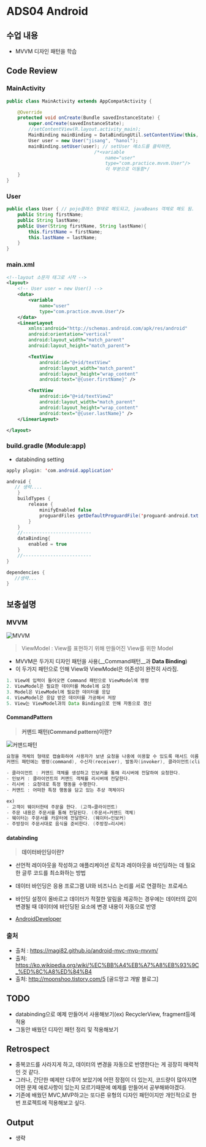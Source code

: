 # ADS04 Android

## 수업 내용

- MVVM 디자인 패턴을 학습

## Code Review

### MainActivity
```Java
public class MainActivity extends AppCompatActivity {

    @Override
    protected void onCreate(Bundle savedInstanceState) {
        super.onCreate(savedInstanceState);
        //setContentView(R.layout.activity_main);
        MainBinding mainBinding = DataBindingUtil.setContentView(this, R.layout.main); // 데이터 바인딩을 하기위한 코드
        User user = new User("jisang", "hanol");
        mainBinding.setUser(user); // setUser 메소드를 클릭하면,    
                                /*<variable
                                    name="user"
                                    type="com.practice.mvvm.User"/>
                                    이 부분으로 이동함*/
    }
}
```

### User
```Java
public class User { // pojo클래스 형태로 해도되고, javaBeans 객체로 해도 됨.
    public String firstName;
    public String lastName;
    public User(String firstName, String lastName){
        this.firstName = firstName;
        this.lastName = lastName;
    }
}
```

### main.xml
```xml
<!--layout 소문자 태그로 시작 -->
<layout>
    <!-- User user = new User() -->
    <data>
        <variable
            name="user"
            type="com.practice.mvvm.User"/>
    </data>
    <LinearLayout
        xmlns:android="http://schemas.android.com/apk/res/android"
        android:orientation="vertical"
        android:layout_width="match_parent"
        android:layout_height="match_parent">

        <TextView
            android:id="@+id/textView"
            android:layout_width="match_parent"
            android:layout_height="wrap_content"
            android:text="@{user.firstName}" />

        <TextView
            android:id="@+id/textView2"
            android:layout_width="match_parent"
            android:layout_height="wrap_content"
            android:text="@{user.lastName}" />
    </LinearLayout>

</layout>
```
### build.gradle (Module:app)

- databinding setting

```Java
apply plugin: 'com.android.application'

android {
   // 생략....
    }
    buildTypes {
        release {
            minifyEnabled false
            proguardFiles getDefaultProguardFile('proguard-android.txt'), 'proguard-rules.pro'
        }
    }
    //-------------------------
    dataBinding{
        enabled = true
    }
    //-------------------------
}

dependencies {
   //생략...
}

```

## 보충설명

### MVVM

![MVVM](https://magi82.github.io/images/2017-2-24-android-mvc-mvp-mvvm/mvvm.png)

> ViewModel : View를 표현하기 위해 만들어진 View를 위한 Model

- MVVM은 두가지 디자인 패턴을 사용(__Command패턴__과 __Data Binding__)
- 이 두가지 패턴으로 인해 View와 ViewModel은 의존성이 완전히 사라짐.
```java
1. View에 입력이 들어오면 Command 패턴으로 ViewModel에 명령
2. ViewModel은 필요한 데이터를 Model에 요청
3. Model은 ViewModel에 필요한 데이터를 응답
4. ViewModel은 응답 받은 데이터를 가공해서 저장
5. View는 ViewModel과의 Data Binding으로 인해 자동으로 갱신
```

#### CommandPattern

>__커맨드 패턴(Command pattern)이란?__

![커맨드패턴](http://www.jidum.com/upload/ckeditor/2016/10/20161020150657445.png)

```java 
요청을 객체의 형태로 캡슐화하여 사용자가 보낸 요청을 나중에 이용할 수 있도록 매서드 이름, 매개변수 등 요청에 필요한 정보를 저장 또는 로깅, 취소할 수 있게 하는 패턴이다.
커맨드 패턴에는 명령(command), 수신자(receiver), 발동자(invoker), 클라이언트(client)의 네개의 용어가 항상 따른다. 

- 클라이언트 : 커맨드 객체를 생성하고 인보커를 통해 리시버에 전달하여 요청한다.
- 인보커 : 클라이언트의 커맨드 객체를 리시버에 전달한다.
- 리시버 : 요청대로 특정 행동을 수행한다.
- 커맨드 : 어떠한 특정 행동을 담고 있는 추상 객체이다

ex)  
- 고객이 웨이터한테 주문을 한다. (고객=클라이언트)
- 주문 내용은 주문서를 통해 전달된다. (주문서=커맨드 객체)
- 웨이터는 주문서를 카운터에 전달한다. (웨이터=인보커)
- 주방장이 주문서대로 음식을 준비한다. (주방장=리시버)

```
#### databinding

>__데이터바인딩이란?__

- 선언적 레이아웃을 작성하고 애플리케이션 로직과 레이아웃을 바인딩하는 데 필요한 글루 코드를 최소화하는 방법
- 데이터 바인딩은 응용 프로그램 UI와 비즈니스 논리를 서로 연결하는 프로세스
- 바인딩 설정이 올바르고 데이터가 적절한 알림을 제공하는 경우에는 데이터의 값이 변경될 때 데이터에 바인딩된 요소에 변경 내용이 자동으로 반영

- [AndroidDeveloper](https://developer.android.com/topic/libraries/data-binding/index.html?hl=ko)

### 출처

- 출처 : https://magi82.github.io/android-mvc-mvp-mvvm/
- 출처: https://ko.wikipedia.org/wiki/%EC%BB%A4%EB%A7%A8%EB%93%9C_%ED%8C%A8%ED%84%B4
- 출처: http://moonshoo.tistory.com/5 [골드망고 개발 블로그]

## TODO

- databinding으로 예제 만들어서 사용해보기(ex) RecyclerView, fragment등에 적용
- 그동안 배웠던 디자인 패턴 정리 및 적용해보기

## Retrospect

- 중복코드를 사라지게 하고, 데이터의 변경을 자동으로 반영한다는 게 굉장히 매력적인 것 같다.
- 그러나, 간단한 예제만 다루어 보았기에 어떤 장점이 더 있는지, 코드량이 많아지면 어떤 문제 애로사항이 있는지 모르기때문에 예제를 만들어서 공부해봐야겠다. 
- 기존에 배웠던 MVC,MVP하고는 또다른 유형의 디자인 패턴이지만 개인적으로 한번 프로젝트에 적용해보고 싶다. 

## Output
- 생략
